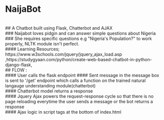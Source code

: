 # NaijaBot
<br/>
## A Chatbot built using Flask, Chatterbot and AJAX
<br/>
### Naijabot loves pidgin and can answer simple questions about Nigeria
<br/>
### She requires specific questions e.g "Nigeria's Population?" to work properly, NLTK module isn't perfect.
<br/>
#### Learning Resources; https://www.w3schools.com/jquery/jquery_ajax_load.asp ,https://studygyaan.com/python/create-web-based-chatbot-in-python-django-flask, 
<br/>
## FLOW :
<br/>
#### User calls the flask endpoint 
#### Sent message in the message box is sent to '/get' endpoint which calls a function on the trained natural langauge understanding module(chatterbot)
<br/>
#### Chatterbot model returns a response
<br/>
#### Jquery Ajax powers the request-response cycle so that there is no page reloading everytime the user sends a message or the bot returns a response
<br/>
#### Ajax logic in script tags at the bottom of index.html
